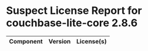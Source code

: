
Suspect License Report for couchbase-lite-core 2.8.6
====================================================

|Component|Version|License(s)|
| :--- | :--- | :--- |
